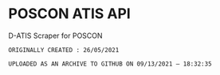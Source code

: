 
# POSCON ATIS API

D-ATIS Scraper for POSCON

```ORIGINALLY CREATED : 26/05/2021```

`UPLOADED AS AN ARCHIVE TO GITHUB ON 09/13/2021 — 18:32:35`